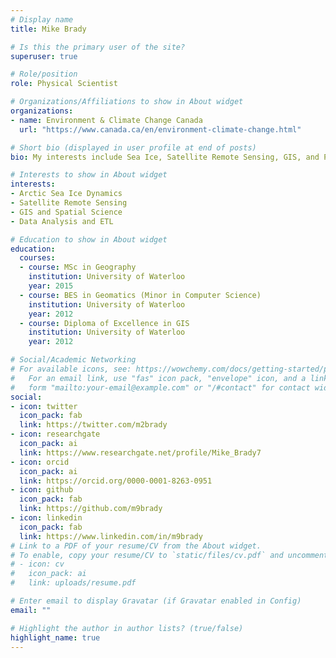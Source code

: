 ```yaml
---
# Display name
title: Mike Brady

# Is this the primary user of the site?
superuser: true

# Role/position
role: Physical Scientist

# Organizations/Affiliations to show in About widget
organizations:
- name: Environment & Climate Change Canada
  url: "https://www.canada.ca/en/environment-climate-change.html"

# Short bio (displayed in user profile at end of posts)
bio: My interests include Sea Ice, Satellite Remote Sensing, GIS, and Python

# Interests to show in About widget
interests:
- Arctic Sea Ice Dynamics
- Satellite Remote Sensing
- GIS and Spatial Science
- Data Analysis and ETL

# Education to show in About widget
education:
  courses:
  - course: MSc in Geography
    institution: University of Waterloo
    year: 2015
  - course: BES in Geomatics (Minor in Computer Science)
    institution: University of Waterloo
    year: 2012
  - course: Diploma of Excellence in GIS
    institution: University of Waterloo
    year: 2012

# Social/Academic Networking
# For available icons, see: https://wowchemy.com/docs/getting-started/page-builder/#icons
#   For an email link, use "fas" icon pack, "envelope" icon, and a link in the
#   form "mailto:your-email@example.com" or "/#contact" for contact widget.
social:
- icon: twitter
  icon_pack: fab
  link: https://twitter.com/m2brady
- icon: researchgate
  icon_pack: ai
  link: https://www.researchgate.net/profile/Mike_Brady7
- icon: orcid
  icon_pack: ai
  link: https://orcid.org/0000-0001-8263-0951
- icon: github
  icon_pack: fab
  link: https://github.com/m9brady
- icon: linkedin
  icon_pack: fab
  link: https://www.linkedin.com/in/m9brady
# Link to a PDF of your resume/CV from the About widget.
# To enable, copy your resume/CV to `static/files/cv.pdf` and uncomment the lines below.
# - icon: cv
#   icon_pack: ai
#   link: uploads/resume.pdf

# Enter email to display Gravatar (if Gravatar enabled in Config)
email: ""

# Highlight the author in author lists? (true/false)
highlight_name: true
---
```



